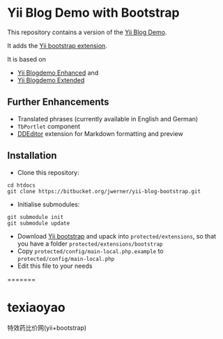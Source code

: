 Yii Blog Demo with Bootstrap
============================

This repository contains a version of the [Yii Blog Demo][YiiBlog].

It adds the [Yii bootstrap extension][YiiBootstrap].

It is based on

* [Yii Blogdemo Enhanced][YiiBlogEnhanced] and 
* [Yii Blogdemo Extended][YiiBlogExtended]

## Further Enhancements

* Translated phrases (currently available in English and German)
* `TbPortlet` component
* [DDEditor][ddeditor] extension for Markdown formatting and preview

## Installation

* Clone this repository:

~~~
cd htdocs
git clone https://bitbucket.org/jwerner/yii-blog-bootstrap.git
~~~

* Initialise submodules:

~~~
git submodule init
git submodule update
~~~

* Download [Yii bootstrap][YiiBootstrap] and upack into `protected/extensions`, so that you have a folder `protected/extensions/bootstrap`
* Copy `protected/config/main-local.php.example` to `protected/config/main-local.php`
* Edit this file to your needs


[ddeditor]: https://bitbucket.org/jwerner/yii-ddeditor-bootstrap
[YiiBlog]: http://www.yiiframework.com/doc/blog/ "Building a Blog System using Yii"
[YiiBlogEnhanced]: http://code.google.com/p/yii-blogdemo-enhanced/
[YiiBlogExtended]: http://code.google.com/p/yii-blogdemo-extended/
[YiiBootstrap]: http://www.yiiframework.com/extension/bootstrap/
=======
# texiaoyao
特效药比价网(yii+bootstrap)
